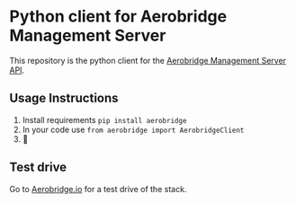 # Python client for Aerobridge Management Server

This repository is the python client for the [Aerobridge Management Server API](https://redocly.github.io/redoc/?url=https://raw.githubusercontent.com/openskies-sh/aerobridge/master/api/aerobridge-1.0.0.resolved.yaml).

## Usage Instructions

1. Install requirements `pip install aerobridge`
2. In your code use `from aerobridge import AerobridgeClient`
3. 🎉

## Test drive

Go to [Aerobridge.io](https://www.aerobridge.io) for a test drive of the stack.